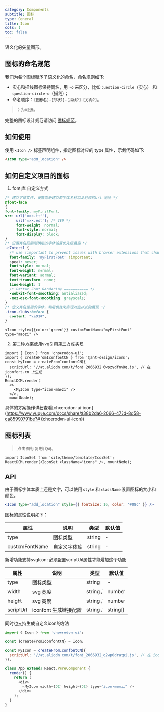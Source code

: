 ```yaml
---
category: Components
subtitle: 图标
type: General
title: Icon
cols: 1
toc: false
---
```


语义化的矢量图形。

## 图标的命名规范

我们为每个图标赋予了语义化的命名，命名规则如下:

- 实心和描线图标保持同名，用 `-o` 来区分，比如 `question-circle`（实心） 和 `question-circle-o`（描线）；
- 命名顺序：`[图标名]-[形状?]-[描线?]-[方向?]`。

> `?` 为可选。

完整的图标设计规范请访问 [图标规范](/docs/spec/icon)。

## 如何使用

使用 `<Icon />` 标签声明组件，指定图标对应的 type 属性，示例代码如下:

```html
<Icon type="add_location" />
```

## 如何自定义项目的图标

1. font 库 自定义方式
```css
/* 建立字体文件，设置你新建立的字体名称以及对应的url 地址 */
@font-face
{
font-family: myFirstFont;
src: url('×××.ttf'),
     url('×××.eot'); /* IE9 */
     font-weight: normal;
     font-style: normal;
     font-display: block;
}
/* 设置类名把刚刚确定的字体设置优先级最高 */
.c7ntest1 {
  /* use !important to prevent issues with browser extensions that change fonts */
  font-family: 'myFirstFont' !important;
  speak: never;
  font-style: normal;
  font-weight: normal;
  font-variant: normal;
  text-transform: none;
  line-height: 1;
  /* Better Font Rendering =========== */
  -webkit-font-smoothing: antialiased;
  -moz-osx-font-smoothing: grayscale;
}
/* 定义类名使用的字体，利用伪类来实现对应样式的展现 */
.icon-clubs:before {
  content: "\e918";
}
```

```
<Icon style={{color:'green'}} customFontName="myFirstFont" type="maozi" />
```

2. 第二种方案使用svg引用第三方库实现

```
import { Icon } from 'choerodon-ui';
import { createFromIconfontCN } from '@ant-design/icons';
const MyIcon = createFromIconfontCN({
  scriptUrl: '//at.alicdn.com/t/font_2066932_6wpzydfnv8g.js', // 在 iconfont.cn 上生成
});
ReactDOM.render(
  <>
    <MyIcon type="icon-maozi" />
  </>,
  mountNode);
```

具体的方案操作详细查看[choerodon-ui-icon](https://www.yuque.com/docs/share/938b2da6-2066-472d-8d58-ca85990791be?# 《choerodon-ui-icon》)

## 图标列表

> 点击图标复制代码。

```__react
import IconSet from 'site/theme/template/IconSet';
ReactDOM.render(<IconSet className="icons" />, mountNode);
```

## API

由于图标字体本质上还是文字，可以使用 `style` 和 `className` 设置图标的大小和颜色。

```jsx
<Icon type="add_location" style={{ fontSize: 16, color: '#08c' }} />

```

图标的属性说明如下：

属性 | 说明 | 类型 | 默认值
-----|-----|-----|------
type | 图标类型 | string | -
customFontName | 自定义字体库 | string | -

新增功能支持svgIcon: 必须配置scriptUrl属性才能增加这个功能

属性 | 说明 | 类型 | 默认值
-----|-----|-----|------
type | 图标类型 | string | -
width | svg 宽度 | string /| number | -
height | svg 高度 | string /| number | -
scriptUrl | iconfont 生成链接配置 | string /| string[] | -

同时也支持生成自定义icon的方法

```js
import { Icon } from 'choerodon-ui';

const {createFromIconfontCN} = Icon;

const MyIcon = createFromIconfontCN({
  scriptUrl: '//at.alicdn.com/t/font_2066932_o2wp0dratpi.js', // 在 iconfont.cn 上生成
});

class App extends React.PureComponent {
  render() {
    return (
      <div>
        <MyIcon width={32} height={32} type="icon-maozi" />
      </div>
    );
  }
}

```


<style>
.c7n-icon-block {
  display: inline-block;
  width: 200px;
  text-align: center;
  font-size: 14px;
}
.c7n-icon-block .icon {
  line-height: 80px;
  transition: font-size .2s;
}
</style>
